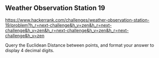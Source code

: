 ## Weather Observation Station 19

https://www.hackerrank.com/challenges/weather-observation-station-19/problem?h_r=next-challenge&h_v=zen&h_r=next-challenge&h_v=zen&h_r=next-challenge&h_v=zen&h_r=next-challenge&h_v=zen

Query the Euclidean Distance between points, and format your answer to display 4 decimal digits.


```mysql



